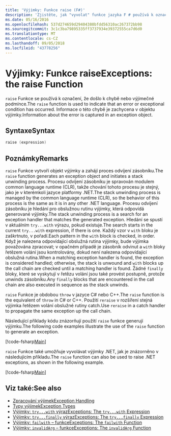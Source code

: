 ```yaml
---
title: 'Výjimky: Funkce raise (F#)'
description: 'Zjistěte, jak "vyvolat" funkce jazyka F # používá k označení, že došlo k chybě nebo výjimečné podmínce.'
ms.date: 05/16/2016
ms.openlocfilehash: 537d274659d29404380bfdd56310ac267372bb98
ms.sourcegitcommit: 3c1c3ba79895335ff3737934e39372555ca7d6d0
ms.translationtype: MT
ms.contentlocale: cs-CZ
ms.lasthandoff: 09/05/2018
ms.locfileid: "43778256"
---
```

# <a name="exceptions-the-raise-function"></a><span data-ttu-id="c0232-103">Výjimky: Funkce raise</span><span class="sxs-lookup"><span data-stu-id="c0232-103">Exceptions: the raise Function</span></span>

<span data-ttu-id="c0232-104">`raise` Funkce se používá k označení, že došlo k chybě nebo výjimečné podmínce.</span><span class="sxs-lookup"><span data-stu-id="c0232-104">The `raise` function is used to indicate that an error or exceptional condition has occurred.</span></span> <span data-ttu-id="c0232-105">Informace o této chybě je zachycena v objektu výjimky.</span><span class="sxs-lookup"><span data-stu-id="c0232-105">Information about the error is captured in an exception object.</span></span>

## <a name="syntax"></a><span data-ttu-id="c0232-106">Syntaxe</span><span class="sxs-lookup"><span data-stu-id="c0232-106">Syntax</span></span>

```fsharp
raise (expression)
```

## <a name="remarks"></a><span data-ttu-id="c0232-107">Poznámky</span><span class="sxs-lookup"><span data-stu-id="c0232-107">Remarks</span></span>

<span data-ttu-id="c0232-108">`raise` Funkce vytvoří objekt výjimky a zahájí proces odvíjení zásobníku.</span><span class="sxs-lookup"><span data-stu-id="c0232-108">The `raise` function generates an exception object and initiates a stack unwinding process.</span></span> <span data-ttu-id="c0232-109">Procesu odvíjení zásobníku je spravován modulem common language runtime (CLR), takže chování tohoto procesu je stejný, jako je v kterémkoli jazyce platformy .NET.</span><span class="sxs-lookup"><span data-stu-id="c0232-109">The stack unwinding process is managed by the common language runtime (CLR), so the behavior of this process is the same as it is in any other .NET language.</span></span> <span data-ttu-id="c0232-110">Procesu odvíjení zásobníku je hledání pro obslužnou rutinu výjimky, která odpovídá generované výjimky.</span><span class="sxs-lookup"><span data-stu-id="c0232-110">The stack unwinding process is a search for an exception handler that matches the generated exception.</span></span> <span data-ttu-id="c0232-111">Hledání se spustí v aktuálním `try...with` výrazu, pokud existuje.</span><span class="sxs-lookup"><span data-stu-id="c0232-111">The search starts in the current `try...with` expression, if there is one.</span></span> <span data-ttu-id="c0232-112">Každý vzor v `with` bloku je zaškrtnuto, v pořadí.</span><span class="sxs-lookup"><span data-stu-id="c0232-112">Each pattern in the `with` block is checked, in order.</span></span> <span data-ttu-id="c0232-113">Když je nalezena odpovídající obslužná rutina výjimky, bude výjimka považována zpracovat; v opačném případě je zásobník odvinut a `with` bloky řetězem volání jsou kontrolovány, dokud není nalezena odpovídající obslužná rutina.</span><span class="sxs-lookup"><span data-stu-id="c0232-113">When a matching exception handler is found, the exception is considered handled; otherwise, the stack is unwound and `with` blocks up the call chain are checked until a matching handler is found.</span></span> <span data-ttu-id="c0232-114">Žádné `finally` bloky, které se vyskytují v řetězu volání jsou také provést postupně, protože unwinds zásobníku.</span><span class="sxs-lookup"><span data-stu-id="c0232-114">Any `finally` blocks that are encountered in the call chain are also executed in sequence as the stack unwinds.</span></span>

<span data-ttu-id="c0232-115">`raise` Funkce je obdobou `throw` v jazyce C# nebo C++.</span><span class="sxs-lookup"><span data-stu-id="c0232-115">The `raise` function is the equivalent of `throw` in C# or C++.</span></span> <span data-ttu-id="c0232-116">Použití `reraise` v rozšíření stejná výjimka řetězem volání obslužné rutiny catch.</span><span class="sxs-lookup"><span data-stu-id="c0232-116">Use `reraise` in a catch handler to propagate the same exception up the call chain.</span></span>

<span data-ttu-id="c0232-117">Následující příklady kódu znázorňují použití `raise` funkce generují výjimku.</span><span class="sxs-lookup"><span data-stu-id="c0232-117">The following code examples illustrate the use of the `raise` function to generate an exception.</span></span>

[!code-fsharp[Main](../../../../samples/snippets/fsharp/lang-ref-2/snippet5801.fs)]

<span data-ttu-id="c0232-118">`raise` Funkce také umožňuje vyvolávat výjimky .NET, jak je znázorněno v následujícím příkladu.</span><span class="sxs-lookup"><span data-stu-id="c0232-118">The `raise` function can also be used to raise .NET exceptions, as shown in the following example.</span></span>

[!code-fsharp[Main](../../../../samples/snippets/fsharp/lang-ref-2/snippet5802.fs)]

## <a name="see-also"></a><span data-ttu-id="c0232-119">Viz také:</span><span class="sxs-lookup"><span data-stu-id="c0232-119">See also</span></span>

- [<span data-ttu-id="c0232-120">Zpracování výjimek</span><span class="sxs-lookup"><span data-stu-id="c0232-120">Exception Handling</span></span>](index.md)
- [<span data-ttu-id="c0232-121">Typy výjimek</span><span class="sxs-lookup"><span data-stu-id="c0232-121">Exception Types</span></span>](exception-types.md)
- [<span data-ttu-id="c0232-122">Výjimky: `try...with` výraz</span><span class="sxs-lookup"><span data-stu-id="c0232-122">Exceptions: The `try...with` Expression</span></span>](the-try-with-expression.md)
- [<span data-ttu-id="c0232-123">Výjimky: `try...finally` výraz</span><span class="sxs-lookup"><span data-stu-id="c0232-123">Exceptions: The `try...finally` Expression</span></span>](the-try-finally-expression.md)
- [<span data-ttu-id="c0232-124">Výjimky: `failwith` – funkce</span><span class="sxs-lookup"><span data-stu-id="c0232-124">Exceptions: The `failwith` Function</span></span>](the-failwith-function.md)
- [<span data-ttu-id="c0232-125">Výjimky: `invalidArg` – funkce</span><span class="sxs-lookup"><span data-stu-id="c0232-125">Exceptions: The `invalidArg` Function</span></span>](the-invalidArg-function.md)
